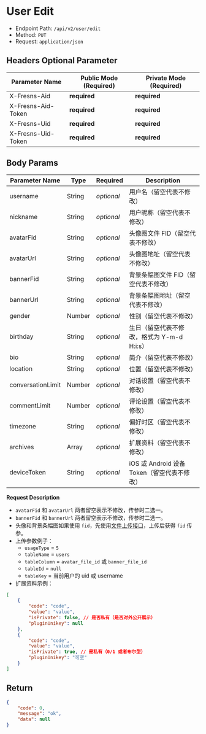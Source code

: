 # User Edit

- Endpoint Path: `/api/v2/user/edit`
- Method: `PUT`
- Request: `application/json`

## Headers Optional Parameter

| Parameter Name | Public Mode (Required) | Private Mode (Required) |
| --- | --- | --- |
| X-Fresns-Aid | **required** | **required** |
| X-Fresns-Aid-Token | **required** | **required** |
| X-Fresns-Uid | **required** | **required** |
| X-Fresns-Uid-Token | **required** | **required** |

## Body Params

| Parameter Name | Type | Required | Description |
| --- | --- | --- | --- |
| username | String | *optional* | 用户名（留空代表不修改） |
| nickname | String | *optional* | 用户昵称（留空代表不修改） |
| avatarFid | String | *optional* | 头像图文件 FID（留空代表不修改） |
| avatarUrl | String | *optional* | 头像图地址（留空代表不修改） |
| bannerFid | String | *optional* | 背景条幅图文件 FID（留空代表不修改） |
| bannerUrl | String | *optional* | 背景条幅图地址（留空代表不修改） |
| gender | Number | *optional* | 性别（留空代表不修改） |
| birthday | String | *optional* | 生日（留空代表不修改，格式为 Y-m-d H:i:s） |
| bio | String | *optional* | 简介（留空代表不修改） |
| location | String | *optional* | 位置（留空代表不修改） |
| conversationLimit | Number | *optional* | 对话设置（留空代表不修改） |
| commentLimit | Number | *optional* | 评论设置（留空代表不修改） |
| timezone | String | *optional* | 偏好时区（留空代表不修改） |
| archives | Array | *optional* | 扩展资料（留空代表不修改） |
| deviceToken | String | *optional* | iOS 或 Android 设备 Token（留空代表不修改） |

**Request Description**

- `avatarFid` 和 `avatarUrl` 两者留空表示不修改，传参时二选一。
- `bannerFid` 和 `bannerUrl` 两者留空表示不修改，传参时二选一。
- 头像和背景条幅图如果使用 `fid`，先使用[文件上传接口](../common/upload-file.md)，上传后获得 `fid` 传参。
- 上传参数例子：
    - `usageType` = `5`
    - `tableName` = `users`
    - `tableColumn` = `avatar_file_id` 或 `banner_file_id`
    - `tableId` = `null`
    - `tableKey` = 当前用户的 uid 或 username
- 扩展资料示例：

```json
[
    {
        "code": "code",
        "value": "value",
        "isPrivate": false, // 是否私有（是否对外公开展示）
        "pluginUnikey": null
    },
    {
        "code": "code",
        "value": "value",
        "isPrivate": true, // 是私有（0/1 或者布尔型）
        "pluginUnikey": "可空"
    }
]
```

## Return

```json
{
    "code": 0,
    "message": "ok",
    "data": null
}
```
